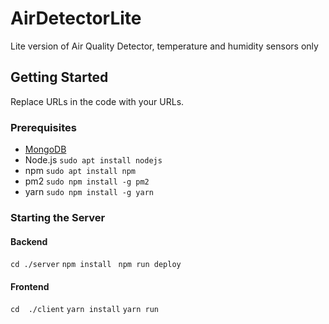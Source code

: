 # AirDetectorLite
Lite version of Air Quality Detector, temperature and humidity sensors only

## Getting Started
Replace URLs in the code with your URLs.
### Prerequisites
 - [MongoDB](https://www.mongodb.com)
 - Node.js ` sudo apt install nodejs `
 - npm ` sudo apt install npm `
 - pm2 ` sudo npm install -g pm2 `
 - yarn ` sudo npm install -g yarn `
### Starting the Server
#### Backend
` cd ./server `
` npm install `
` npm run deploy`
#### Frontend
` cd  ./client `
` yarn install `
` yarn run `